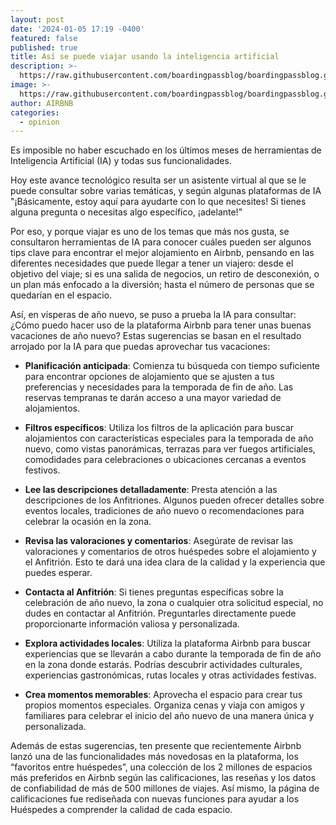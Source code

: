 ```yaml
---
layout: post
date: '2024-01-05 17:19 -0400'
featured: false
published: true
title: Así se puede viajar usando la inteligencia artificial
description: >-
  https://raw.githubusercontent.com/boardingpassblog/boardingpassblog.github.io/main/assets/images/Habitacion-AIRBNB.jpg
image: >-
  https://raw.githubusercontent.com/boardingpassblog/boardingpassblog.github.io/main/assets/images/Habitacion-AIRBNB.jpg
author: AIRBNB
categories:
  - opinion
---
```

Es imposible no haber escuchado en los últimos meses de herramientas de Inteligencia Artificial (IA) y todas sus funcionalidades. 

Hoy este avance tecnológico resulta ser un asistente virtual al que se le puede consultar sobre varias temáticas, y según algunas plataformas de IA "¡Básicamente, estoy aquí para ayudarte con lo que necesites! Si tienes alguna pregunta o necesitas algo específico, ¡adelante!"

Por eso, y porque viajar es uno de los temas que más nos gusta, se consultaron herramientas de IA para conocer cuáles pueden ser algunos tips clave para encontrar el mejor alojamiento en Airbnb, pensando en las diferentes necesidades que puede llegar a tener un viajero: desde el objetivo del viaje; si es una salida de negocios, un retiro de desconexión, o un plan más enfocado a la diversión; hasta el número de personas que se quedarían en el espacio. 

Así, en vísperas de año nuevo, se puso a prueba la IA para consultar: ¿Cómo puedo hacer uso de la plataforma Airbnb para tener unas buenas vacaciones de año nuevo? Estas sugerencias se basan en el resultado arrojado por la IA para que puedas aprovechar tus vacaciones: 

- **Planificación anticipada**: Comienza tu búsqueda con tiempo suficiente para encontrar opciones de alojamiento que se ajusten a tus preferencias y necesidades para la temporada de fin de año. Las reservas tempranas te darán acceso a una mayor variedad de alojamientos.
 
- **Filtros específicos**: Utiliza los filtros de la aplicación para buscar alojamientos con características especiales para la temporada de año nuevo, como vistas panorámicas, terrazas para ver fuegos artificiales, comodidades para celebraciones o ubicaciones cercanas a eventos festivos.
 
- **Lee las descripciones detalladamente**: Presta atención a las descripciones de los Anfitriones. Algunos pueden ofrecer detalles sobre eventos locales, tradiciones de año nuevo o recomendaciones para celebrar la ocasión en la zona.
 
- **Revisa las valoraciones y comentarios**: Asegúrate de revisar las valoraciones y comentarios de otros huéspedes sobre el alojamiento y el Anfitrión. Esto te dará una idea clara de la calidad y la experiencia que puedes esperar.

- **Contacta al Anfitrión**: Si tienes preguntas específicas sobre la celebración de año nuevo, la zona o cualquier otra solicitud especial, no dudes en contactar al Anfitrión. Preguntarles directamente puede proporcionarte información valiosa y personalizada.

- **Explora actividades locales**: Utiliza la plataforma Airbnb para buscar experiencias que se llevarán a cabo durante la temporada de fin de año en la zona donde estarás. Podrías descubrir actividades culturales, experiencias gastronómicas, rutas locales y otras actividades festivas.

- **Crea momentos memorables**: Aprovecha el espacio para crear tus propios momentos especiales. Organiza cenas y viaja con amigos y familiares para celebrar el inicio del año nuevo de una manera única y personalizada.

Además de estas sugerencias, ten presente que recientemente Airbnb lanzó una de las funcionalidades más novedosas en la plataforma, los “favoritos entre huéspedes”, una colección de los 2 millones de espacios más preferidos en Airbnb según las calificaciones, las reseñas y los datos de confiabilidad de más de 500 millones de viajes. Así mismo, la página de calificaciones fue rediseñada con nuevas funciones para ayudar a los Huéspedes a comprender la calidad de cada espacio.
